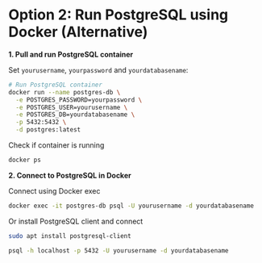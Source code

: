 # Option 2: Run PostgreSQL using Docker (Alternative)

**1. Pull and run PostgreSQL container**

Set `yourusername`, `yourpassword` and `yourdatabasename`:
```bash
# Run PostgreSQL container
docker run --name postgres-db \
  -e POSTGRES_PASSWORD=yourpassword \
  -e POSTGRES_USER=yourusername \
  -e POSTGRES_DB=yourdatabasename \
  -p 5432:5432 \
  -d postgres:latest
```

Check if container is running
```bash
docker ps
```

**2. Connect to PostgreSQL in Docker**

Connect using Docker exec
```bash
docker exec -it postgres-db psql -U yourusername -d yourdatabasename
```

Or install PostgreSQL client and connect
```bash
sudo apt install postgresql-client
```

```bash
psql -h localhost -p 5432 -U yourusername -d yourdatabasename
```
